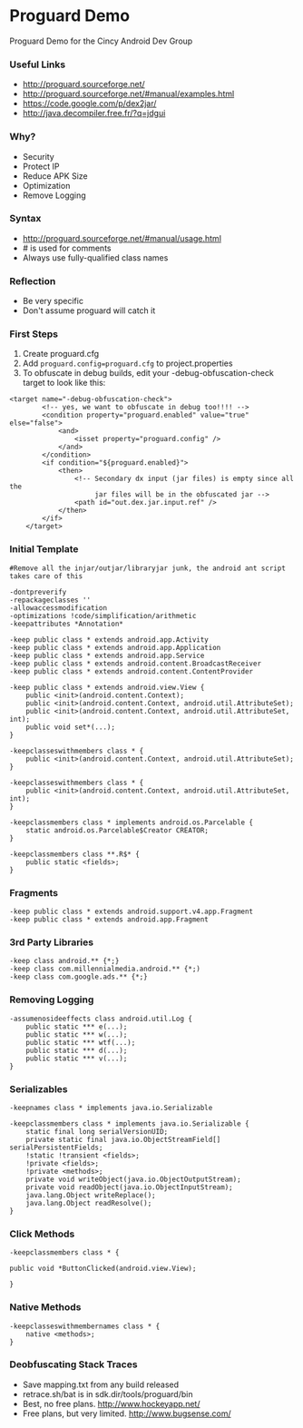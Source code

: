 Proguard Demo
============

Proguard Demo for the Cincy Android Dev Group

### Useful Links

* <http://proguard.sourceforge.net/>
* <http://proguard.sourceforge.net/#manual/examples.html>
* <https://code.google.com/p/dex2jar/>
* <http://java.decompiler.free.fr/?q=jdgui>

### Why?

* Security
* Protect IP
* Reduce APK Size
* Optimization
* Remove Logging

### Syntax
* <http://proguard.sourceforge.net/#manual/usage.html>
* \# is used for comments
* Always use fully-qualified class names

### Reflection
* Be very specific
* Don't assume proguard will catch it

### First Steps

1. Create proguard.cfg
2. Add `proguard.config=proguard.cfg` to project.properties
3. To obfuscate in debug builds, edit your -debug-obfuscation-check target to look like this:

```
<target name="-debug-obfuscation-check">
        <!-- yes, we want to obfuscate in debug too!!!! -->
        <condition property="proguard.enabled" value="true" else="false">
            <and>
                <isset property="proguard.config" />
            </and>
        </condition>
        <if condition="${proguard.enabled}">
            <then>
                <!-- Secondary dx input (jar files) is empty since all the
                     jar files will be in the obfuscated jar -->
                <path id="out.dex.jar.input.ref" />
            </then>
        </if>
    </target>
```

### Initial Template

```
#Remove all the injar/outjar/libraryjar junk, the android ant script takes care of this

-dontpreverify
-repackageclasses ''
-allowaccessmodification
-optimizations !code/simplification/arithmetic
-keepattributes *Annotation*

-keep public class * extends android.app.Activity
-keep public class * extends android.app.Application
-keep public class * extends android.app.Service
-keep public class * extends android.content.BroadcastReceiver
-keep public class * extends android.content.ContentProvider

-keep public class * extends android.view.View {
    public <init>(android.content.Context);
    public <init>(android.content.Context, android.util.AttributeSet);
    public <init>(android.content.Context, android.util.AttributeSet, int);
    public void set*(...);
}

-keepclasseswithmembers class * {
    public <init>(android.content.Context, android.util.AttributeSet);
}

-keepclasseswithmembers class * {
    public <init>(android.content.Context, android.util.AttributeSet, int);
}

-keepclassmembers class * implements android.os.Parcelable {
    static android.os.Parcelable$Creator CREATOR;
}

-keepclassmembers class **.R$* {
    public static <fields>;
}
```
### Fragments

```
-keep public class * extends android.support.v4.app.Fragment
-keep public class * extends android.app.Fragment
```
### 3rd Party Libraries
```
-keep class android.** {*;}
-keep class com.millennialmedia.android.** {*;)
-keep class com.google.ads.** {*;}
```
### Removing Logging
```
-assumenosideeffects class android.util.Log {
    public static *** e(...);
    public static *** w(...);
    public static *** wtf(...);
    public static *** d(...);
    public static *** v(...);
}
```
### Serializables
```
-keepnames class * implements java.io.Serializable

-keepclassmembers class * implements java.io.Serializable {
    static final long serialVersionUID;
    private static final java.io.ObjectStreamField[] serialPersistentFields;
    !static !transient <fields>;
    !private <fields>;
    !private <methods>;
    private void writeObject(java.io.ObjectOutputStream);
    private void readObject(java.io.ObjectInputStream);
    java.lang.Object writeReplace();
    java.lang.Object readResolve();
}
```

### Click Methods

```
-keepclassmembers class * {

public void *ButtonClicked(android.view.View);

}
```

### Native Methods
```
-keepclasseswithmembernames class * {
    native <methods>;
}
```

### Deobfuscating Stack Traces
* Save mapping.txt from any build released
* retrace.sh/bat is in sdk.dir/tools/proguard/bin
* Best, no free plans. <http://www.hockeyapp.net/>
* Free plans, but very limited. <http://www.bugsense.com/>

